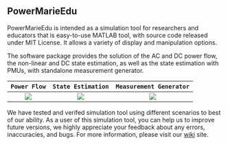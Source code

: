 ## PowerMarieEdu

PowerMarieEdu is intended as a simulation tool for researchers and educators that is easy-to-use MATLAB tool, with source code released under MIT License. It allows a variety of display and manipulation options.

The software package provides the solution of the AC and DC power flow, the non-linear and DC state estimation, as well as the state estimation with PMUs, with standalone measurement generator. 


  | `Power Flow` | `State Estimation` | `Measurement Generator`
  | :---: | :---: |  :---: |
<a href="https://github.com/mcosovic/PowerMarieEdu/wiki/Power-Flow" itemprop="contentUrl" data-size="600x400"> <img src="https://github.com/mcosovic/PowerMarieEdu/blob/master/doc/figures/modulepf.png">|<a href="https://github.com/mcosovic/PowerMarieEdu/wiki/State-Estimation" itemprop="contentUrl" data-size="600x400"> <img src="https://github.com/mcosovic/PowerMarieEdu/blob/master/doc/figures/modulese.png">|<a href="https://github.com/mcosovic/PowerMarieEdu/wiki/Measurement-Generator" itemprop="contentUrl" data-size="600x400"> <img src="https://github.com/mcosovic/PowerMarieEdu/blob/master/doc/figures/modulemg.png">

We have tested and verifed simulation tool using different scenarios to best of our ability. As a user of this simulation tool, you can help us to improve future versions, we highly appreciate your feedback about any errors, inaccuracies, and bugs. For more information, please visit our [wiki](https://github.com/mcosovic/PowerMarieEdu/wiki/PowerMarieEdu) site.
